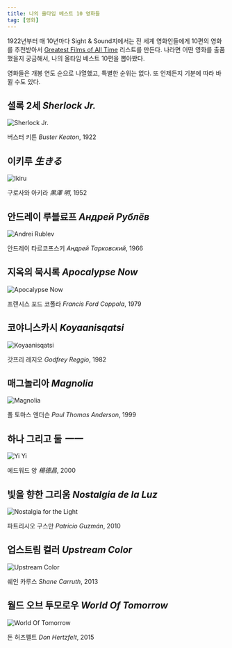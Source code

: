 ```yaml
---
title: 나의 올타임 베스트 10 영화들
tag: [영화]
---
```


1922년부터 매 10년마다 Sight & Sound지에서는 전 세계 영화인들에게 10편의 영화를 추천받아서 [Greatest Films of All Time](https://en.wikipedia.org/wiki/The_Sight_and_Sound_Greatest_Films_of_All_Time_2022) 리스트를 만든다. 나라면 어떤 영화를 출품했을지 궁금해서, 나의 올타임 베스트 10편을 뽑아봤다. <!--more-->

영화들은 개봉 연도 순으로 나열했고, 특별한 순위는 없다. 또 언제든지 기분에 따라 바뀔 수도 있다.

## 셜록 2세 *Sherlock Jr.*

![Sherlock Jr.](/static/images/top-ten-films/Sherlock%20Jr.png)

버스터 키튼 *Buster Keaton*, 1922

## 이키루 *生きる*

![Ikiru](/static/images/top-ten-films/Ikiru.png)

구로사와 아키라 *黒澤 明*, 1952

## 안드레이 루블료프 *Андрей Рублёв*

![Andrei Rublev](/static/images/top-ten-films/Andrei%20Rublev.png)

안드레이 타르코프스키 *Андрей Тарковский*, 1966

## 지옥의 묵시록 *Apocalypse Now*

![Apocalypse Now](/static/images/top-ten-films/Apocalypse%20Now.png)

프랜시스 포드 코폴라 *Francis Ford Coppola*, 1979

## 코야니스카시 *Koyaanisqatsi*

![Koyaanisqatsi](/static/images/top-ten-films/Koyaanisqatsi.png)

갓프리 레지오 *Godfrey Reggio*, 1982

## 매그놀리아 *Magnolia*

![Magnolia](/static/images/top-ten-films/Magnolia.png)

폴 토마스 엔더슨 *Paul Thomas Anderson*, 1999

## 하나 그리고 둘 *一一*

![Yi Yi](/static/images/top-ten-films/Yi%20Yi.png)

에드워드 양 *楊德昌*, 2000

## 빛을 향한 그리움 *Nostalgia de la Luz*

![Nostalgia for the Light](/static/images/top-ten-films/Nostalgia%20For%20The%20Light.png)

파트리시오 구스만 *Patricio Guzmán*, 2010

## 업스트림 컬러 *Upstream Color*

![Upstream Color](/static/images/top-ten-films/Upstream%20Color.png)

쉐인 카루스 *Shane Carruth*, 2013

## 월드 오브 투모로우 *World Of Tomorrow*

![World Of Tomorrow](/static/images/top-ten-films/World%20Of%20Tomorrow.png)

돈 허츠펠트 *Don Hertzfelt*, 2015
